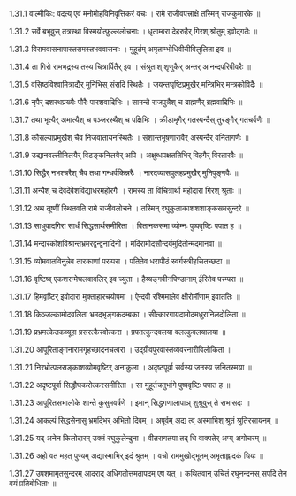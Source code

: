 1.31.1
वाल्मीकिः:
वदत्य् एवं मनोमोहविनिवृत्तिकरं वचः ।
रामे राजीवपत्त्राक्षे तस्मिन् राजकुमारके ॥


1.31.2
सर्वे बभूवुस् तत्रस्था विस्मयोत्फुल्ललोचनाः ।
धृताम्बरा देहरुहैर् गिरश् श्रोतुम् इवोद्गतैः ॥


1.31.3
विरामवासनापास्तसमस्तभववासनाः ।
मुहूर्तम् अमृताम्भोधिवीचीविलुलिता इव ॥


1.31.4
ता गिरो रामभद्रस्य तस्य चित्रार्पितैर् इव ।
संश्रुताश् शृणुकैर् अन्तर् आनन्दपरिपीवरैः ॥


1.31.5
वसिष्ठविश्वामित्राद्यैर् मुनिभिस् संसदि स्थितैः ।
जयन्तघृष्टिप्रमुखैर् मन्त्रिभिर् मन्त्रकोविदैः ॥


1.31.6
नृपैर् दशरथप्रख्यैः पौरैः पारशवादिभिः ।
सामन्तै राजपुत्रैश् च ब्राह्मणैर् ब्रह्मवादिभिः ॥


1.31.7
तथा भृत्यैर् अमात्यैश् च पञ्जरस्थैश् च पक्षिभिः ।
क्रीडामृगैर् गतस्पन्दैस् तुरङ्गैर् गतचर्वणैः ॥


1.31.8
कौसल्याप्रमुखैश् चैव निजवातायनस्थितैः ।
संशान्तभूषणारावैर् अस्पन्दैर् वनितागणैः ॥


1.31.9
उद्यानवल्लीनिलयैर् विटङ्कनिलयैर् अपि ।
अक्षुब्धपक्षततिभिर् विहगैर् विरतारवैः ॥


1.31.10
सिद्धैर् नभश्चरैश् चैव तथा गन्धर्वकिन्नरैः ।
नारदव्यासपुलहप्रमुखैर् मुनिपुङ्गवैः ॥


1.31.11
अन्यैश् च देवदेवेशविद्याधरमहोरगैः ।
रामस्य ता विचित्रार्था महोदारा गिरश् श्रुताः ॥


1.31.12
अथ तूष्णीं स्थितवति रामे राजीवलोचने ।
तस्मिन् रघुकुलाकाशशशाङ्कसमसुन्दरे ॥


1.31.13
साधुवादगिरा सार्धं सिद्धसार्थसमीरिता ।
वितानकसमा व्योम्नः पुष्पवृष्टिः पपात ह ॥


1.31.14
मन्दारकोशविश्रान्तभ्रमरद्वन्द्वनादिनी ।
मदिरामोदसौन्दर्यमुदितोन्मदमानवा ॥


1.31.15
व्योमवातविनुन्नेव तारकाणां परम्परा ।
पतितेव धरापीठं स्वर्गस्त्रीहसितच्छटा ॥


1.31.16
वृष्टिष्व् एकशरन्मेघलवावलिर् इव च्युता ।
हैय्यङ्गवीनपिण्डानाम् ईरितेव परम्परा ॥


1.31.17
हिमवृष्टिर् इवोदारा मुक्ताहारचयोपमा ।
ऐन्दवी रश्मिमालेव क्षीरोर्मीणाम् इवाततिः ॥


1.31.18
किञ्जल्कामोदवलिता भ्रमद्भृङ्गकदम्बका ।
सीत्कारगायदामोदमधुरानिलदोलिता ॥


1.31.19
प्रभ्रमत्केतकव्यूहा प्रसरत्कैरवोत्करा ।
प्रपतत्कुन्दवलया वलत्कुवलयालया ॥


1.31.20
आपूरिताङ्गनारामगृहच्छादनचत्वरा ।
उद्ग्रीवपुरवास्तव्यवरनारीविलोकिता ॥


1.31.21
निरभ्रोत्पलसङ्काशव्योमवृष्टिर् अनाकुला ।
अदृष्टपूर्वा सर्वस्य जनस्य जनितस्मया ॥


1.31.22
अदृष्टपूर्वा सिद्धौघकरोत्करसमीरिता ।
सा मुहूर्तचतुर्भागे पुष्पवृष्टिः पपात ह ॥


1.31.23
आपूरितसभालोके शान्ते कुसुमवर्षणे ।
इमान् सिद्धगणालापाञ् शुश्रुवुस् ते सभासदः ॥


1.31.24
आकल्पं सिद्धसेनासु भ्रमद्भिर् अभितो दिवम् ।
अपूर्वम् अद्य त्व् अस्माभिश् श्रुतं श्रुतिरसायनम् ॥


1.31.25
यद् अनेन किलोदारम् उक्तं रघुकुलेन्दुना ।
वीतरागतया तद् धि वाक्पतेर् अप्य् अगोचरम् ॥


1.31.26
अहो वत महत् पुण्यम् अद्यास्माभिर् इदं श्रुतम् ।
वचो राममुखोद्भूतम् अमृताह्लादकं धियः ॥


1.31.27
उपशमामृतसुन्दरम् आदराद् अधिगतोत्तमतापदम् एष यत् ।
कथितवान् उचितं रघुनन्दनस् सपदि तेन वयं प्रतिबोधिताः ॥

